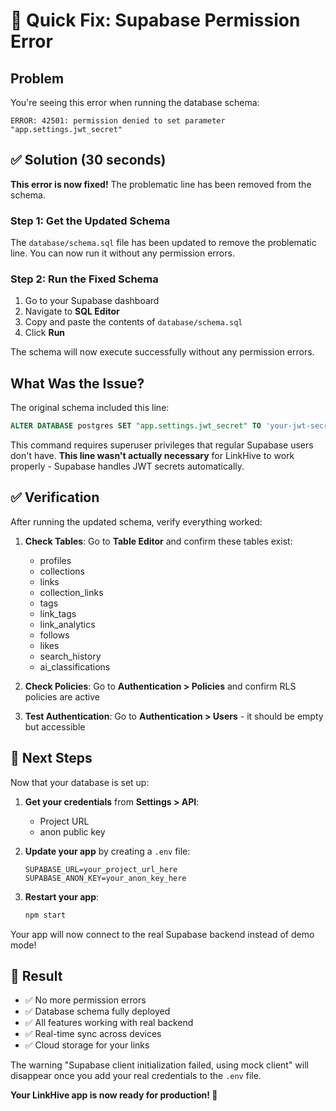 # 🔧 Quick Fix: Supabase Permission Error

## Problem
You're seeing this error when running the database schema:
```
ERROR: 42501: permission denied to set parameter "app.settings.jwt_secret"
```

## ✅ Solution (30 seconds)

**This error is now fixed!** The problematic line has been removed from the schema.

### Step 1: Get the Updated Schema
The `database/schema.sql` file has been updated to remove the problematic line. You can now run it without any permission errors.

### Step 2: Run the Fixed Schema
1. Go to your Supabase dashboard
2. Navigate to **SQL Editor**
3. Copy and paste the contents of `database/schema.sql`
4. Click **Run**

The schema will now execute successfully without any permission errors.

## What Was the Issue?

The original schema included this line:
```sql
ALTER DATABASE postgres SET "app.settings.jwt_secret" TO 'your-jwt-secret';
```

This command requires superuser privileges that regular Supabase users don't have. **This line wasn't actually necessary** for LinkHive to work properly - Supabase handles JWT secrets automatically.

## ✅ Verification

After running the updated schema, verify everything worked:

1. **Check Tables**: Go to **Table Editor** and confirm these tables exist:
   - profiles
   - collections  
   - links
   - collection_links
   - tags
   - link_tags
   - link_analytics
   - follows
   - likes
   - search_history
   - ai_classifications

2. **Check Policies**: Go to **Authentication > Policies** and confirm RLS policies are active

3. **Test Authentication**: Go to **Authentication > Users** - it should be empty but accessible

## 🚀 Next Steps

Now that your database is set up:

1. **Get your credentials** from **Settings > API**:
   - Project URL
   - anon public key

2. **Update your app** by creating a `.env` file:
   ```
   SUPABASE_URL=your_project_url_here
   SUPABASE_ANON_KEY=your_anon_key_here
   ```

3. **Restart your app**:
   ```bash
   npm start
   ```

Your app will now connect to the real Supabase backend instead of demo mode!

## 🎯 Result

- ✅ No more permission errors
- ✅ Database schema fully deployed
- ✅ All features working with real backend
- ✅ Real-time sync across devices
- ✅ Cloud storage for your links

The warning "Supabase client initialization failed, using mock client" will disappear once you add your real credentials to the `.env` file.

**Your LinkHive app is now ready for production! 🎉**
